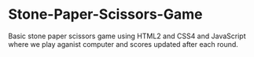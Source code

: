 # Stone-Paper-Scissors-Game
Basic stone paper scissors game using HTML2 and CSS4 and JavaScript where we play aganist computer and scores updated after each round.
